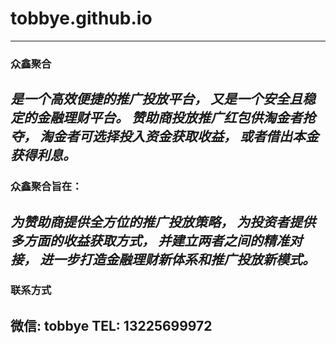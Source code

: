 # tobbye.github.io
----
### 众鑫聚合
*是一个高效便捷的推广投放平台，
又是一个安全且稳定的金融理财平台。
赞助商投放推广红包供淘金者抢夺，
淘金者可选择投入资金获取收益，
或者借出本金获得利息。*
----
### 众鑫聚合旨在：
*为赞助商提供全方位的推广投放策略，
为投资者提供多方面的收益获取方式，
并建立两者之间的精准对接，
进一步打造金融理财新体系和推广投放新模式。*
----
### 联系方式
**微信: tobbye
TEL: 13225699972**
----

